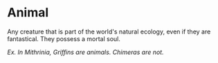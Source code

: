 # Animal

Any creature that is part of the world's natural ecology, even if they are fantastical. They possess a mortal soul.

*Ex. In Mithrinia, Griffins are animals. Chimeras are not.*
